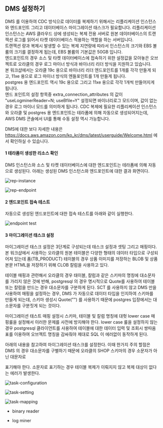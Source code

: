 ## DMS 설정하기 ##

DMS 를 이용하여 CDC 방식으로 데이터를 복제하기 위해서는 리플리케이션 인스턴스와 엔드포인트 그리고 데이터베이스 마이그레이션 태스크가 필요합니다.
리플리케이션 인스턴스는 AWS 클라우드 상에 생성되는 복제 전용 서버로 원본 데이터베이스의 트랜잭션 로그를 읽어서 타켓 데이터베이스 적용하는 역할을 하는 서버입니다.   
트랜잭션 량과 복제시 발생할 수 있는 복제 지연량에 따라서 인스턴스의 크기와 EBS 볼륨의 크기를 결정하게 됩는데, EBS 볼륨의 기본값은 50GB 입니다.   
엔드포인트의 경우 소스 및 타켓 데이터베이스에 접속하기 위한 설정값을 모아놓은 오브젝트로 오라클의 경우 로그 마이너 방식과 바이너리 리더 방식을 지원하고 있습니다.   
본 워크샵에서는 오라클 19c 용으로 바이너리 리더 엔드포인트를 1개를 각각 만들게 되고, 11xe 용으로 로그 마이너 방식의 엔들포인트를 1개 만들게 됩니다.  
postgres 용 엔드포인트 역시 19c 용으로 그리고 11xe 용으로 각각 1개씩 만들어지게 됩니다.   
엔드 포인트의 설정 항목중 extra_connection_attributes 의 값이 "useLogminerReader=N; useBfile=Y" 설정되면 바이너리로그 모드이며, 값이 없는 경우 로그 마이너 모드를 의미하게 됩니다. 
CDC 복제에 필요한 리플리케이션 인스턴스와 오라클 및 postgres 용 엔드포인트는 테라폼에 의해 자동으로 생성되어지는데, AWS DMS 콘솔에서 UI를 통해 수동 설정 역시 가능합니다.

DMS에 대한 보다 자세한 내용은 https://docs.aws.amazon.com/ko_kr/dms/latest/userguide/Welcome.html 에서 확인하실 수 있습니다. 



#### 1 테라폼이 생성한 리소스 확인 ####

DMS 인스턴스와 소스 및 타켓 데이터베이스에 대한 엔드포인트는 테라폼에 의해 자동으로 생성된다. 아래는 생성된 DMS 인스턴스와 엔드포인트에 대한 결과 화면이다. 

![rep-instance](https://github.com/gnosia93/postgres-terraform/blob/main/images/dms-replication-instnace.png)

![rep-endpoint](https://github.com/gnosia93/postgres-terraform/blob/main/images/dms-endpoint.png)


#### 2 엔드포인트 접속 테스트 ####

자동으로 생성된 엔드포인트에 대한 접속 테스트를 아래와 같이 실행한다. 

![endpoint test](https://github.com/gnosia93/postgres-terraform/blob/main/images/dms-endpint-test.png)


#### 3 마이그레이션 태스크 설정 ####

마이그레이션 태스크 설정은 3단계로 구성되는데 태스크 설정과 셋팅 그리고 매핑이다. 본 워크샵에서 사용하는 오라클의 원본 테이블은 다양한 형태의 데이터 타입으로 구성되어져 있는데
품(TB_PRODUCT) 테이블의 경우 상품 이미지를 저장하는 BLOB 및 상품 본문 HTML을 저장하기 위해 CLOB 칼럼을 사용하고 있다.

테이블 매핑과 관련해서 오라클의 경우 태이블, 칼럼과 같은 스키마의 명칭에 대소문자를 가리지 않은 것에 반해, postgresql 의 경우 명시적으로 Quote를 사용하여 테이블 또는 칼럼을 만드는 경우 대소문자를
구분하게 된다. SCT 를 사용하지 않고 DMS 만을 사용하여 매핑을 설정하는 경우, DMS 가 자동으로 데이터 타입을 인지하여 스키마를 만들게 되는데, 스키마 생성시 Quote("") 를
사용하기 때문에 postgres 입장에서는 대소문자를 구분짓게 되는 것이다.

마이그레이션 태스트 매핑 설정시 스키마, 테이블 및 칼럼 명칭에 대헛 lower case 매핑룰을 설정해서 이러한 문제를 사전에 방지해야 한다. lower case 룰을 설정하지 않는 경우
postgresql 클라이언트를 사용하여 테이블에 대한 데이터 입력 및 조회시 쌍따옴표를 이용하여 오브젝트 명칭을 감싸줘야 제대로 SQL 이 에러없이 동작하게 된다. 

아래의 내용을 참고하여 마이그레이션 태스크를 설정한다. 이때 한가지 주의 할점은 DMS 의 경우 대소문자를 구별하기 때문에 오라클의 SHOP 스키마의 경우 소문자가 아닌 대문자로 

표기해야 한다. 소문자로 표기하는 경우 테이블 복제가 이뤄지지 않고 복제 대상이 없다는 에러가 발생한다. 

![task-configuration](https://github.com/gnosia93/postgres-terraform/blob/main/images/dms-task-configuration.png)

![task-setting](https://github.com/gnosia93/postgres-terraform/blob/main/images/dms-task-setting.png)

![task-mapping](https://github.com/gnosia93/postgres-terraform/blob/main/images/dms-task-table-mapping.png)



- binary reader

- log miner
